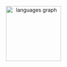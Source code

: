 <div align="center">
  <img src="https://github-readme-stats.vercel.app/api/top-langs?username=mfdpdev&locale=en&hide_title=true&layout=compact&card_width=320&langs_count=5&theme=dark&hide_border=false&order=2" height="150" alt="languages graph"  />
</div>

###
